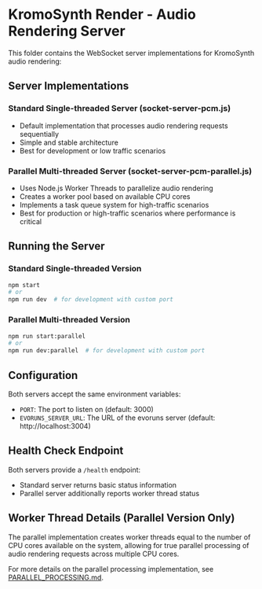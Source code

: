 # KromoSynth Render - Audio Rendering Server

This folder contains the WebSocket server implementations for KromoSynth audio rendering:

## Server Implementations

### Standard Single-threaded Server (socket-server-pcm.js)
- Default implementation that processes audio rendering requests sequentially
- Simple and stable architecture
- Best for development or low traffic scenarios

### Parallel Multi-threaded Server (socket-server-pcm-parallel.js)
- Uses Node.js Worker Threads to parallelize audio rendering
- Creates a worker pool based on available CPU cores
- Implements a task queue system for high-traffic scenarios
- Best for production or high-traffic scenarios where performance is critical

## Running the Server

### Standard Single-threaded Version
```bash
npm start
# or
npm run dev  # for development with custom port
```

### Parallel Multi-threaded Version
```bash
npm run start:parallel
# or
npm run dev:parallel  # for development with custom port
```

## Configuration

Both servers accept the same environment variables:
- `PORT`: The port to listen on (default: 3000)
- `EVORUNS_SERVER_URL`: The URL of the evoruns server (default: http://localhost:3004)

## Health Check Endpoint

Both servers provide a `/health` endpoint:
- Standard server returns basic status information
- Parallel server additionally reports worker thread status

## Worker Thread Details (Parallel Version Only)

The parallel implementation creates worker threads equal to the number of CPU cores available on the system, allowing for true parallel processing of audio rendering requests across multiple CPU cores.

For more details on the parallel processing implementation, see [PARALLEL_PROCESSING.md](./PARALLEL_PROCESSING.md).
